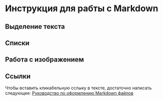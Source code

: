 # Инструкция для рабты с Markdown

## Выделение текста

## Списки

## Работа с изображением

## Ссылки

Чтобы вставить кликабельную сслыку в тексте, достаточно написать следующее:
[Руководство по оформлению Markdown файлов](https://gist.github.com/Jekins/2bf2d0638163f1294637#Links)